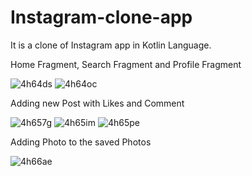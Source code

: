 # Instagram-clone-app
It is a clone of Instagram app in Kotlin Language. 

  Home Fragment, Search Fragment and Profile Fragment



![4h64ds](https://user-images.githubusercontent.com/51445048/94983629-45263d80-0562-11eb-8e46-58a2acf152bf.gif)   ![4h64oc](https://user-images.githubusercontent.com/51445048/94983649-756ddc00-0562-11eb-9a91-427859ab6c9d.gif)




Adding new Post with Likes and Comment



![4h657g](https://user-images.githubusercontent.com/51445048/94983735-4d32ad00-0563-11eb-92fc-ec2ac51f8930.gif)     ![4h65im](https://user-images.githubusercontent.com/51445048/94983824-ecf03b00-0563-11eb-9963-05c2607922fb.gif)     ![4h65pe](https://user-images.githubusercontent.com/51445048/94983913-583a0d00-0564-11eb-8a48-6e782772ee1e.gif)








Adding Photo to the saved Photos







![4h66ae](https://user-images.githubusercontent.com/51445048/94984068-c7643100-0565-11eb-8dbd-7d7521624979.gif)
